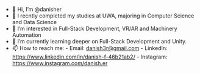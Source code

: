 - 👋 Hi, I’m @danisher
- 🏫 I recntly completed my studies at UWA, majoring in Computer Science and Data Science 
- 👀 I’m interested in Full-Stack Development, VR/AR and Machinery Automation
- 🌱 I’m currently learning deeper on Full-Stack Development and Unity.
- 📫 How to reach me: 
        - Email: danish3r@gmail.com
        - LinkedIn: https://www.linkedin.com/in/danish-f-46b21ab2/
        - Instagram: https://www.instagram.com/danish.er

<!---
danish-3r/danish-3r is a ✨ special ✨ repository because its `README.md` (this file) appears on your GitHub profile.
You can click the Preview link to take a look at your changes.
--->
